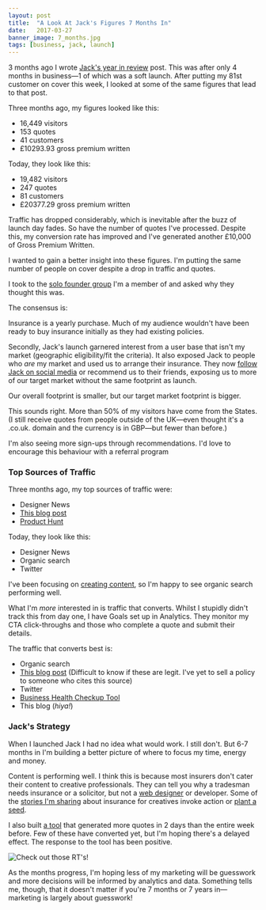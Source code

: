 ```yaml
---
layout: post
title:  "A Look At Jack's Figures 7 Months In"
date:   2017-03-27
banner_image: 7_months.jpg
tags: [business, jack, launch]
---
```

3 months ago I wrote <a href="/2016/12/16/jacks-year-in-review/">Jack's year in review</a> post. This was after only 4 months in business—1 of which was a soft launch. After putting my 81st customer on cover this week, I looked at some of the same figures that lead to that post.

Three months ago, my figures looked like this:

* 16,449 visitors
* 153 quotes
* 41 customers
* £10293.93 gross premium written

Today, they look like this:

* 19,482 visitors
* 247 quotes
* 81 customers
* £20377.29 gross premium written

Traffic has dropped considerably, which is inevitable after the buzz of launch day fades. So have the number of quotes I've processed. Despite this, my conversion rate has improved and I've generated another £10,000 of Gross Premium Written.

I wanted to gain a better insight into these figures. I'm putting the same number of people on cover despite a drop in traffic and quotes.

I took to the <a href="https://productpeople.club/">solo founder group</a> I'm a member of and asked why they thought this was.

The consensus is:

Insurance is a yearly purchase. Much of my audience wouldn't have been ready to buy insurance initially as they had existing policies.

Secondly, Jack's launch garnered interest from a user base that isn't my market (geographic eligibility/fit the criteria). It also exposed Jack to people who <em>are</em> my market and used us to arrange their insurance. They now <a href="https://twitter.com/_withjack">follow Jack on social media</a> or recommend us to their friends, exposing us to more of our target market without the same footprint as launch.

Our overall footprint is smaller, but our target market footprint is bigger.

This sounds right. More than 50% of my visitors have come from the States. (I still receive quotes from people outside of the UK—even thought it's a .co.uk. domain and the currency is in GBP—but fewer than before.)

I'm also seeing more sign-ups through recommendations. I'd love to encourage this behaviour with a referral program

<h3>Top Sources of Traffic</h3>

Three months ago, my top sources of traffic were:

* Designer News
* <a href="https://blog.prototypr.io/the-future-of-web-forms-4578485e1461#.hxsjcd77p">This blog post</a>
* <a href="https://www.producthunt.com/tech/jack-5">Product Hunt</a>

Today, they look like this:

* Designer News
* Organic search
* Twitter

I've been focusing on <a href="https://withjack.co.uk/blog">creating content</a>, so I'm happy to see organic search performing well.

What I'm _more_ interested in is traffic that converts. Whilst I stupidly didn't track this from day one, I have Goals set up in Analytics. They monitor my CTA click-throughs and those who complete a quote and submit their details.

The traffic that converts best is:

* Organic search
* <a href="https://blog.prototypr.io/the-future-of-web-forms-4578485e1461#.hxsjcd77p">This blog post</a> (Difficult to know if these are legit. I've yet to sell a policy to someone who cites this source)
* Twitter
* <a href="http://checkup.withjack.co.uk/">Business Health Checkup Tool</a>
* This blog (_hiya!_)

<h3>Jack's Strategy</h3>

When I launched Jack I had no idea what would work. I still don't. But 6-7 months in I'm building a better picture of where to focus my time, energy and money.

Content is performing well. I think this is because most insurers don't cater their content to creative professionals. They can tell you why a tradesman needs insurance or a solicitor, but not a <a href="https://withjack.co.uk/insurance-for-web-designers/">web designer</a> or developer. Some of the <a href="https://withjack.co.uk/insurance/2017/03/21/4-horror-stories-about-creative-businesses-that-should-have-had-insurance.html">stories I'm sharing</a> about insurance for creatives invoke action or <a href="https://withjack.co.uk/insurance/2017/01/18/planting-the-insurance-seed.html">plant a seed</a>.

I also built <a href="https://whatinsurance.withjack.co.uk">a tool</a> that generated more quotes in 2 days than the entire week before. Few of these have converted yet, but I'm hoping there's a delayed effect. The response to the tool has been positive.

![Check out those RT's!](http://iamashley.co.uk/images/posts/twitter_tool_reaction.jpg)

As the months progress, I'm hoping less of my marketing will be guesswork and more decisions will be informed by analytics and data. Something tells me, though, that it doesn't matter if you're 7 months or 7 years in—marketing is largely about guesswork!